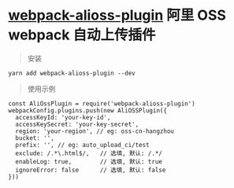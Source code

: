 # [webpack-alioss-plugin](https://github.com/borenXue/webpack-alioss-plugin.git) 阿里 OSS webpack 自动上传插件

> 安装

```
yarn add webpack-alioss-plugin --dev
```

> 使用示例

```
const AliOssPlugin = require('webpack-alioss-plugin')
webpackConfig.plugins.push(new AliOSSPlugin({
  accessKeyId: 'your-key-id',
  accessKeySecret: 'your-key-secret',
  region: 'your-region', // eg: oss-cn-hangzhou
  bucket: '',
  prefix: '', // eg: auto_upload_ci/test
  exclude: /.*\.html$/,   // 选填, 默认: /.*/
  enableLog: true,        // 选填, 默认: true
  ignoreError: false      // 选填, 默认: false
}))
```
